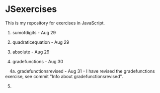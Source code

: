 # JSexercises
This is my repository for exercises in JavaScript.

1. sumofdigits - Aug 29

2. quadraticequation - Aug 29

3. absolute - Aug 29

4. gradefunctions - Aug 30

 4a. gradefunctionsrevised - Aug 31 - I have revised the gradefunctions exercise, see commit "Info about gradefunctionsrevised".

5.

